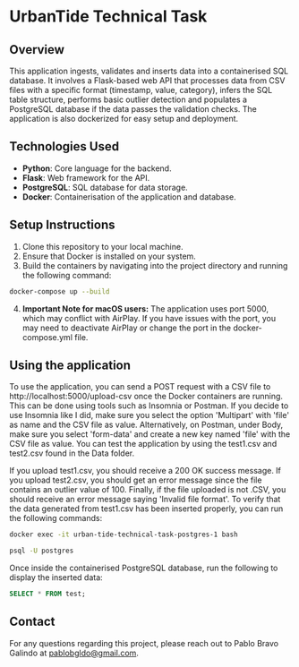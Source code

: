 # UrbanTide Technical Task

## Overview
This application ingests, validates and inserts data into a containerised SQL database. It involves a Flask-based web API that processes data from CSV files with a specific format (timestamp, value, category), infers the SQL table structure, performs basic outlier detection and populates a PostgreSQL database if the data passes the validation checks. The application is also dockerized for easy setup and deployment.

## Technologies Used
* **Python**: Core language for the backend.  
* **Flask**: Web framework for the API.  
* **PostgreSQL**: SQL database for data storage.  
* **Docker**: Containerisation of the application and database.  

## Setup Instructions
1. Clone this repository to your local machine.
2. Ensure that Docker is installed on your system.
3. Build the containers by navigating into the project directory and running the following command:
```bash
docker-compose up --build
```
4. **Important Note for macOS users:** The application uses port 5000, which may conflict with AirPlay. If you have issues with the port, you may need to deactivate AirPlay or change the port in the docker-compose.yml file.

## Using the application
To use the application, you can send a POST request with a CSV file to http://localhost:5000/upload-csv once the Docker containers are running. This can be done using tools such as Insomnia or Postman. If you decide to use Insomnia like I did, make sure you select the option 'Multipart' with 'file' as name and the CSV file as value. Alternatively, on Postman, under Body, make sure you select 'form-data' and create a new key named 'file' with the CSV file as value. You can test the application by using the test1.csv and test2.csv found in the Data folder. 

If you upload test1.csv, you should receive a 200 OK success message. If you upload test2.csv, you should get an error message since the file contains an outlier value of 100. Finally, if the file uploaded is not .CSV, you should receive an error message saying 'Invalid file format'. To verify that the data generated from test1.csv has been inserted properly, you can run the following commands:
```bash
docker exec -it urban-tide-technical-task-postgres-1 bash
``` 
```bash
psql -U postgres
```  
Once inside the containerised PostgreSQL database, run the following to display the inserted data:
```sql
SELECT * FROM test;
```  

## Contact
For any questions regarding this project, please reach out to Pablo Bravo Galindo at pablobgldo@gmail.com.
